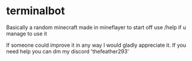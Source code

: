 # terminalbot
Basically a random minecraft made in mineflayer to start off use /help if u manage to use it

If someone could improve it in any way I would gladly appreciate it. If you need help you can dm my discord 'thefeather293'
